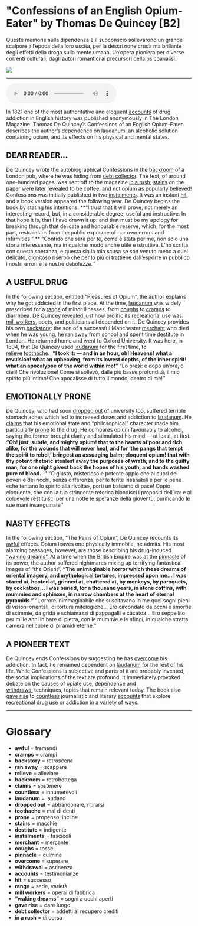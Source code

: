 # "Confessions of an English Opium-Eater" by Thomas De Quincey   [B2]

Queste memorie sulla dipendenza e il subconscio sollevarono un grande scalpore all’epoca della loro uscita, per la descrizione cruda ma brillante degli effetti della droga sulla mente umana. Un’opera pioniera per diverse correnti culturali, dagli autori romantici ai precursori della psicoanalisi.

![](Confessions%20of%20an%20English%20Opium-Eater%20by%20Thomas%20De%20Quincey.jpg)

--------------

<div>
<audio controls autoplay>
    <source src="https://raw.githubusercontent.com/dartie/knowledge-base/main/English/SpeakUp/2023-05/Confessions%20of%20an%20English%20Opium-Eater%20by%20Thomas%20De%20Quincey.mp3" type="audio/mpeg">
</audio>
</div>


In 1821 one of the most authoritative and eloquent [accounts](## "testimonianze") of drug addiction in English history was published anonymously in The London Magazine. Thomas De Quincey’s Confessions of an English Opium-Eater describes the author’s dependence on [laudanum](## "laudano"), an alcoholic solution containing opium, and its effects on his physical and mental states. 

## DEAR READER…
De Quincey wrote the autobiographical Confessions in the [backroom](## "retrobottega") of a London pub, where he was hiding from [debt collector](## "addetti al recupero crediti"). The text, of around one-hundred pages, was sent off to the magazine [in a rush](## "di corsa"); [stains](## "macchie") on the paper were later revealed to be coffee, and not opium as popularly believed! Confessions was initially published in two [instalments](## "fascicoli"). It was an instant [hit](## "successo"), and a book version appeared the following year. De Quincey begins the book by stating his intentions:
**“I trust that it will prove, not merely an interesting record, but, in a considerable degree, useful and instructive. In that hope it is, that I have drawn it up: and that must be my apology for breaking through that delicate and honourable reserve, which, for the most part, restrains us from the public exposure of our own errors and infirmities.” **
“Confido che sarà per te, come è stata per me, non solo una storia interessante, ma in qualche modo anche utile e istruttiva. L’ho scritta con questa speranza, e questa sia la mia scusa se son venuto meno a quel delicato, dignitoso riserbo che per lo più ci trattiene dall’esporre in pubblico i nostri errori e le nostre debolezze.’’

## A USEFUL DRUG 
In the following section, entitled “Pleasures of Opium”, the author explains why he got addicted in the first place. At the time, [laudanum](## "laudano") was widely prescribed for a [range](## "serie, varietà") of minor illnesses, from [coughs](## "tosse") to [cramps](## "crampi") to diarrhoea. De Quincey revealed just how prolific its recreational use was: [mill workers](## "operai di fabbrica"), poets, and politicians all depended on it.
De Quincey provides his own [backstory](## "retroscena"): the son of a successful Manchester [merchant](## "mercante") who died when he was young, he [ran away](## "scappare") from school and spent time [destitute](## "indigente") in London. He returned home and went to Oxford University. It was here, in 1804, that De Quincey used [laudanum](## "laudano") for the first time, to [relieve](## "alleviare") [toothache](## "mal di denti"). 
**“I took it: — and in an hour, oh! Heavens! what a revulsion! what an upheaving, from its lowest depths, of the inner spirit! what an apocalypse of the world within me!”**
“Lo presi: e dopo un’ora, o cieli! Che rivoluzione! Come si sollevò, dalle più basse profondità, il mio spirito più intimo! Che apocalisse di tutto il mondo, dentro di me!’’

## EMOTIONALLY PRONE 
De Quincey, who had soon [dropped out](## "abbandonare, ritirarsi") of university too, suffered terrible stomach aches which led to increased doses and addiction to [laudanum](## "laudano"). He [claims](## "sostenere") that his emotional state and “philosophical” character made him particularly [prone](## "propenso, incline") to the drug. He compares opium favourably to alcohol, saying the former brought clarity and stimulated his mind — at least, at first.
**“Oh! just, subtle, and mighty opium! that to the hearts of poor and rich alike, for the wounds that will never heal, and for ‘the pangs that tempt the spirit to rebel,’ bringest an assuaging balm; eloquent opium! that with thy potent rhetoric stealest away the purposes of wrath; and to the guilty man, for one night givest back the hopes of his youth, and hands washed pure of blood…”**
“O giusto, misterioso e potente oppio che ai cuori dei poveri e dei ricchi, senza differenza, per le ferite insanabili e per le pene «che tentano lo spirito alla rivolta», porti un balsamo di pace! Oppio eloquente, che con la tua stringente retorica blandisci i propositi dell’ira: e al colpevole restituisci per una notte le speranze della gioventù, purificando le sue mani insanguinate’’

## NASTY EFFECTS
In the following section, “The Pains of Opium”, De Quincey recounts its [awful](## "tremendi") effects. Opium leaves one physically immobile, he admits. His most alarming passages, however, are those describing his drug-induced [“waking dreams”](## "sogni a occhi aperti"). At a time when the British Empire was at the [pinnacle](## "culmine") of its power, the author suffered nightmares mixing up terrifying fantastical images of “the Orient”.
**“The unimaginable horror which these dreams of oriental imagery, and mythological tortures, impressed upon me… I was stared at, hooted at, grinned at, chattered at, by monkeys, by paroquets, by cockatoos… I was buried, for a thousand years, in stone coffins, with mummies and sphinxes, in narrow chambers at the heart of eternal pyramids.”**
“L’orrore inimmaginabile che suscitavano in me quei sogni pieni di visioni orientali, di torture mitologiche... Ero circondato da occhi e smorfie di scimmie, da grida e schiamazzi di pappagalli e cacatoa... Ero seppellito per mille anni in bare di pietra, con le mummie e le sfingi, in qualche stretta camera nel cuore di piramidi eterne.’’

## A PIONEER TEXT
De Quincey ends Confessions by suggesting he has [overcome](## "superare") his addiction. In fact, he remained dependent on [laudanum](## "laudano") for the rest of his life. While Confessions is subjective and parts of it are probably invented, the social implications of the text are profound. It immediately provoked debate on the causes of opiate use, dependence and [withdrawal](## "astinenza") techniques, topics that remain relevant today. The book also [gave rise](## "dare luogo") to [countless](## "innumerevoli") journalistic and literary [accounts](## "testimonianze") that explore recreational drug use or addiction in a variety of ways. 

--------------

<div style = "display:block; clear:both; page-break-after:always;"></div>

# Glossary
* **awful** = tremendi
* **cramps** = crampi
* **backstory** = retroscena
* **ran away** = scappare
* **relieve** = alleviare
* **backroom** = retrobottega
* **claims** = sostenere
* **countless** = innumerevoli
* **laudanum** = laudano
* **dropped out** = abbandonare, ritirarsi
* **toothache** = mal di denti
* **prone** = propenso, incline
* **stains** = macchie
* **destitute** = indigente
* **instalments** = fascicoli
* **merchant** = mercante
* **coughs** = tosse
* **pinnacle** = culmine
* **overcome** = superare
* **withdrawal** = astinenza
* **accounts** = testimonianze
* **hit** = successo
* **range** = serie, varietà
* **mill workers** = operai di fabbrica
* **“waking dreams”** = sogni a occhi aperti
* **gave rise** = dare luogo
* **debt collector** = addetti al recupero crediti
* **in a rush** = di corsa

